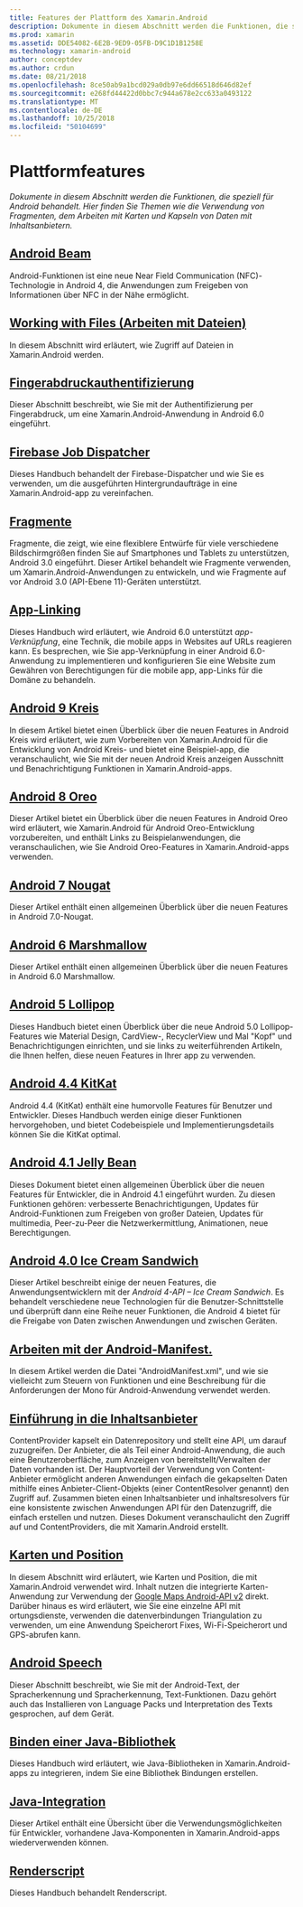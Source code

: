 ```yaml
---
title: Features der Plattform des Xamarin.Android
description: Dokumente in diesem Abschnitt werden die Funktionen, die speziell für Android behandelt. Hier finden Sie Themen wie die Verwendung von Fragmenten, dem Arbeiten mit Karten und Kapseln von Daten mit Inhaltsanbietern.
ms.prod: xamarin
ms.assetid: DDE54082-6E2B-9ED9-05FB-D9C1D1B1258E
ms.technology: xamarin-android
author: conceptdev
ms.author: crdun
ms.date: 08/21/2018
ms.openlocfilehash: 8ce50ab9a1bcd029a0db97e6dd66518d646d82ef
ms.sourcegitcommit: e268fd44422d0bbc7c944a678e2cc633a0493122
ms.translationtype: MT
ms.contentlocale: de-DE
ms.lasthandoff: 10/25/2018
ms.locfileid: "50104699"
---
```

# <a name="platform-features"></a>Plattformfeatures

_Dokumente in diesem Abschnitt werden die Funktionen, die speziell für Android behandelt. Hier finden Sie Themen wie die Verwendung von Fragmenten, dem Arbeiten mit Karten und Kapseln von Daten mit Inhaltsanbietern._

## <a name="android-beamandroidplatformandroid-beammd"></a>[Android Beam](~/android/platform/android-beam.md)

Android-Funktionen ist eine neue Near Field Communication (NFC)-Technologie in Android 4, die Anwendungen zum Freigeben von Informationen über NFC in der Nähe ermöglicht.

## <a name="working-with-filesandroidplatformfilesindexmd"></a>[Working with Files (Arbeiten mit Dateien)](~/android/platform/files/index.md)

In diesem Abschnitt wird erläutert, wie Zugriff auf Dateien in Xamarin.Android werden.

## <a name="fingerprint-authenticationandroidplatformfingerprint-authenticationindexmd"></a>[Fingerabdruckauthentifizierung](~/android/platform/fingerprint-authentication/index.md)

Dieser Abschnitt beschreibt, wie Sie mit der Authentifizierung per Fingerabdruck, um eine Xamarin.Android-Anwendung in Android 6.0 eingeführt.


## <a name="firebase-job-dispatcherandroidplatformfirebase-job-dispatchermd"></a>[Firebase Job Dispatcher](~/android/platform/firebase-job-dispatcher.md)

Dieses Handbuch behandelt der Firebase-Dispatcher und wie Sie es verwenden, um die ausgeführten Hintergrundaufträge in eine Xamarin.Android-app zu vereinfachen.

##  <a name="fragmentsandroidplatformfragmentsindexmd"></a>[Fragmente](~/android/platform/fragments/index.md)

Fragmente, die zeigt, wie eine flexiblere Entwürfe für viele verschiedene Bildschirmgrößen finden Sie auf Smartphones und Tablets zu unterstützen, Android 3.0 eingeführt. Dieser Artikel behandelt wie Fragmente verwenden, um Xamarin.Android-Anwendungen zu entwickeln, und wie Fragmente auf vor Android 3.0 (API-Ebene 11)-Geräten unterstützt.



## <a name="app-linkingandroidplatformapp-linkingmd"></a>[App-Linking](~/android/platform/app-linking.md)

Dieses Handbuch wird erläutert, wie Android 6.0 unterstützt _app-Verknüpfung_, eine Technik, die mobile apps in Websites auf URLs reagieren kann. Es besprechen, wie Sie app-Verknüpfung in einer Android 6.0-Anwendung zu implementieren und konfigurieren Sie eine Website zum Gewähren von Berechtigungen für die mobile app, app-Links für die Domäne zu behandeln.


##  <a name="android-9-pieandroidplatformpiemd"></a>[Android 9 Kreis](~/android/platform/pie.md)

In diesem Artikel bietet einen Überblick über die neuen Features in Android Kreis wird erläutert, wie zum Vorbereiten von Xamarin.Android für die Entwicklung von Android Kreis- und bietet eine Beispiel-app, die veranschaulicht, wie Sie mit der neuen Android Kreis anzeigen Ausschnitt und Benachrichtigung Funktionen in Xamarin.Android-apps.


##  <a name="android-8-oreoandroidplatformoreomd"></a>[Android 8 Oreo](~/android/platform/oreo.md)

Dieser Artikel bietet ein Überblick über die neuen Features in Android Oreo wird erläutert, wie Xamarin.Android für Android Oreo-Entwicklung vorzubereiten, und enthält Links zu Beispielanwendungen, die veranschaulichen, wie Sie Android Oreo-Features in Xamarin.Android-apps verwenden.



##  <a name="android-7-nougatandroidplatformnougatmd"></a>[Android 7 Nougat](~/android/platform/nougat.md)

Dieser Artikel enthält einen allgemeinen Überblick über die neuen Features in Android 7.0-Nougat.




##  <a name="android-6-marshmallowandroidplatformmarshmallowmd"></a>[Android 6 Marshmallow](~/android/platform/marshmallow.md)

Dieser Artikel enthält einen allgemeinen Überblick über die neuen Features in Android 6.0 Marshmallow.




##  <a name="android-5-lollipopandroidplatformlollipopmd"></a>[Android 5 Lollipop](~/android/platform/lollipop.md)

Dieses Handbuch bietet einen Überblick über die neue Android 5.0 Lollipop-Features wie Material Design, CardView-, RecyclerView und Mal "Kopf" und Benachrichtigungen einrichten, und sie links zu weiterführenden Artikeln, die Ihnen helfen, diese neuen Features in Ihrer app zu verwenden.



##  <a name="android-44-kitkatandroidplatformkitkatmd"></a>[Android 4.4 KitKat](~/android/platform/kitkat.md)

Android 4.4 (KitKat) enthält eine humorvolle Features für Benutzer und Entwickler. Dieses Handbuch werden einige dieser Funktionen hervorgehoben, und bietet Codebeispiele und Implementierungsdetails können Sie die KitKat optimal.




##  <a name="android-41-jelly-beanandroidplatformjelly-beanmd"></a>[Android 4.1 Jelly Bean](~/android/platform/jelly-bean.md)

Dieses Dokument bietet einen allgemeinen Überblick über die neuen Features für Entwickler, die in Android 4.1 eingeführt wurden. Zu diesen Funktionen gehören: verbesserte Benachrichtigungen, Updates für Android-Funktionen zum Freigeben von großer Dateien, Updates für multimedia, Peer-zu-Peer die Netzwerkermittlung, Animationen, neue Berechtigungen.



##  <a name="android-40-ice-cream-sandwichandroidplatformice-cream-sandwichmd"></a>[Android 4.0 Ice Cream Sandwich](~/android/platform/ice-cream-sandwich.md)

Dieser Artikel beschreibt einige der neuen Features, die Anwendungsentwicklern mit der *Android 4-API – Ice Cream Sandwich*.
Es behandelt verschiedene neue Technologien für die Benutzer-Schnittstelle und überprüft dann eine Reihe neuer Funktionen, die Android 4 bietet für die Freigabe von Daten zwischen Anwendungen und zwischen Geräten.


##  <a name="working-with-the-android-manifestandroid-manifestmd"></a>[Arbeiten mit der Android-Manifest.](android-manifest.md)

In diesem Artikel werden die Datei "AndroidManifest.xml", und wie sie vielleicht zum Steuern von Funktionen und eine Beschreibung für die Anforderungen der Mono für Android-Anwendung verwendet werden.


##  <a name="introduction-to-content-providersandroidplatformcontent-providersindexmd"></a>[Einführung in die Inhaltsanbieter](~/android/platform/content-providers/index.md)

ContentProvider kapselt ein Datenrepository und stellt eine API, um darauf zuzugreifen. Der Anbieter, die als Teil einer Android-Anwendung, die auch eine Benutzeroberfläche, zum Anzeigen von bereitstellt/Verwalten der Daten vorhanden ist. Der Hauptvorteil der Verwendung von Content-Anbieter ermöglicht anderen Anwendungen einfach die gekapselten Daten mithilfe eines Anbieter-Client-Objekts (einer ContentResolver genannt) den Zugriff auf. Zusammen bieten einen Inhaltsanbieter und inhaltsresolvers für eine konsistente zwischen Anwendungen API für den Datenzugriff, die einfach erstellen und nutzen. Dieses Dokument veranschaulicht den Zugriff auf und ContentProviders, die mit Xamarin.Android erstellt.



##  <a name="maps-and-locationandroidplatformmaps-and-locationindexmd"></a>[Karten und Position](~/android/platform/maps-and-location/index.md)

In diesem Abschnitt wird erläutert, wie Karten und Position, die mit Xamarin.Android verwendet wird. Inhalt nutzen die integrierte Karten-Anwendung zur Verwendung der [Google Maps Android-API v2](https://developers.google.com/maps/documentation/android/) direkt. Darüber hinaus es wird erläutert, wie Sie eine einzelne API mit ortungsdienste, verwenden die datenverbindungen Triangulation zu verwenden, um eine Anwendung Speicherort Fixes, Wi-Fi-Speicherort und GPS-abrufen kann.



## <a name="android-speechandroidplatformspeechmd"></a>[Android Speech](~/android/platform/speech.md)

Dieser Abschnitt beschreibt, wie Sie mit der Android-Text, der Spracherkennung und Spracherkennung, Text-Funktionen. Dazu gehört auch das Installieren von Language Packs und Interpretation des Texts gesprochen, auf dem Gerät.


##  <a name="binding-a-java-librarybinding-java-libraryindexmd"></a>[Binden einer Java-Bibliothek](binding-java-library/index.md)

Dieses Handbuch wird erläutert, wie Java-Bibliotheken in Xamarin.Android-apps zu integrieren, indem Sie eine Bibliothek Bindungen erstellen.

##  <a name="java-integrationjava-integrationindexmd"></a>[Java-Integration](java-integration/index.md)

Dieser Artikel enthält eine Übersicht über die Verwendungsmöglichkeiten für Entwickler, vorhandene Java-Komponenten in Xamarin.Android-apps wiederverwenden können.

##  <a name="renderscriptrenderscriptmd"></a>[Renderscript](renderscript.md)

Dieses Handbuch behandelt Renderscript.
